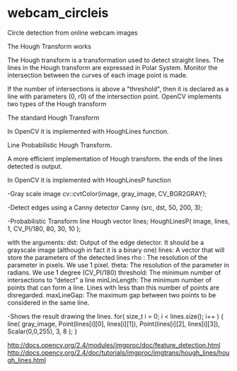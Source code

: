 # webcam_circleis
Circle detection from online webcam images

The Hough Transform works

The Hough transform is a transformation used to detect straight lines.
The lines in the Hough transform are expressed in Polar System.
Monitor the intersection between the curves of each image point is made.

If the number of intersections is above a "threshold", then it is declared as a line with parameters (0, r0) of the intersection point.
OpenCV implements two types of the Hough transform

The standard Hough Transform 

In OpenCV it is implemented with HoughLines function.

Line Probabilistic Hough Transform.

A more efficient implementation of Hough transform. the ends of the lines detected is output.

In OpenCV it is implemented with HoughLinesP function

-Gray scale image
        cv::cvtColor(image, gray_image, CV_BGR2GRAY); 
        
-Detect edges using a Canny detector
        Canny (src, dst, 50, 200, 3); 
        
-Probabilistic Transform line Hough
        vector<Vec3f> lines; 
        HoughLinesP( image, lines, 1, CV_PI/180, 80, 30, 10 ); 
        
with the arguments:
dst: Output of the edge detector. It should be a grayscale image (although in fact it is a binary one) 
lines: A vector that will store the parameters  of the detected lines 
rho : The resolution of the parameter  in pixels. We use 1 pixel. 
theta: The resolution of the parameter  in radians. We use 1 degree (CV_PI/180) 
threshold: The minimum number of intersections to “detect” a line 
minLinLength: The minimum number of points that can form a line. Lines with less than this number of points are disregarded. 
maxLineGap: The maximum gap between two points to be considered in the same line. 


-Shows the result drawing the lines.
        for( size_t i = 0; i < lines.size(); i++ ) 
        { 
        line( gray_image, Point(lines[i][0], lines[i][1]), 
            Point(lines[i][2], lines[i][3]), Scalar(0,0,255), 3, 8 ); 
        }

http://docs.opencv.org/2.4/modules/imgproc/doc/feature_detection.html
http://docs.opencv.org/2.4/doc/tutorials/imgproc/imgtrans/hough_lines/hough_lines.html

